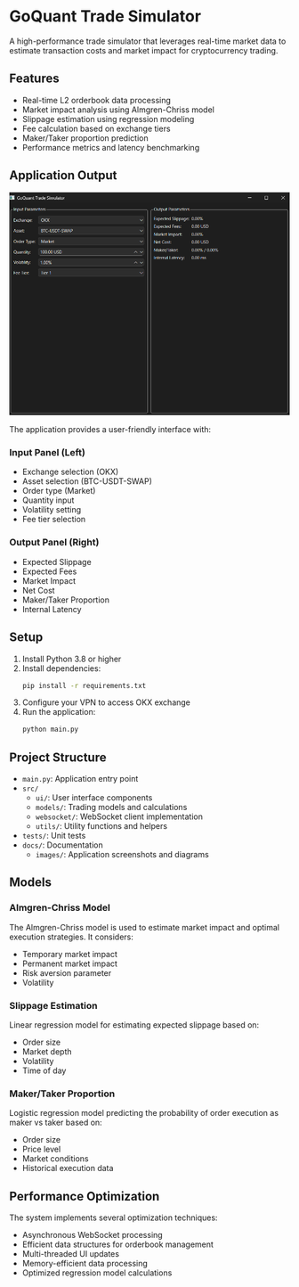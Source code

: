 # GoQuant Trade Simulator

A high-performance trade simulator that leverages real-time market data to estimate transaction costs and market impact for cryptocurrency trading.

## Features

- Real-time L2 orderbook data processing
- Market impact analysis using Almgren-Chriss model
- Slippage estimation using regression modeling
- Fee calculation based on exchange tiers
- Maker/Taker proportion prediction
- Performance metrics and latency benchmarking

## Application Output

![GoQuant Trade Simulator Interface](docs/images/output.png)

The application provides a user-friendly interface with:

### Input Panel (Left)
- Exchange selection (OKX)
- Asset selection (BTC-USDT-SWAP)
- Order type (Market)
- Quantity input
- Volatility setting
- Fee tier selection

### Output Panel (Right)
- Expected Slippage
- Expected Fees
- Market Impact
- Net Cost
- Maker/Taker Proportion
- Internal Latency

## Setup

1. Install Python 3.8 or higher
2. Install dependencies:
   ```bash
   pip install -r requirements.txt
   ```
3. Configure your VPN to access OKX exchange
4. Run the application:
   ```bash
   python main.py
   ```

## Project Structure

- `main.py`: Application entry point
- `src/`
  - `ui/`: User interface components
  - `models/`: Trading models and calculations
  - `websocket/`: WebSocket client implementation
  - `utils/`: Utility functions and helpers
- `tests/`: Unit tests
- `docs/`: Documentation
  - `images/`: Application screenshots and diagrams

## Models

### Almgren-Chriss Model
The Almgren-Chriss model is used to estimate market impact and optimal execution strategies. It considers:
- Temporary market impact
- Permanent market impact
- Risk aversion parameter
- Volatility

### Slippage Estimation
Linear regression model for estimating expected slippage based on:
- Order size
- Market depth
- Volatility
- Time of day

### Maker/Taker Proportion
Logistic regression model predicting the probability of order execution as maker vs taker based on:
- Order size
- Price level
- Market conditions
- Historical execution data

## Performance Optimization

The system implements several optimization techniques:
- Asynchronous WebSocket processing
- Efficient data structures for orderbook management
- Multi-threaded UI updates
- Memory-efficient data processing
- Optimized regression model calculations



